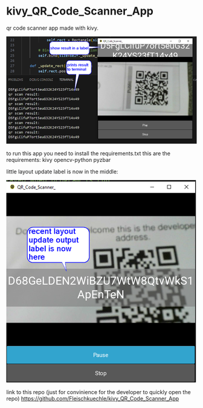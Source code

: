 # kivy_QR_Code_Scanner_App
qr code scanner app made with kivy.

![alt text](kivy_QR_Code_Scanner_App.png)

to run this app you need to install the requirements.txt
this are the requirements:
kivy
opencv-python
pyzbar

little layout update label is now in the middle:

![alt text](kivy_QR_Code_Scanner_App_2.png)

link to this repo (just for convinience for the developer to quickly open the repo)
https://github.com/Fleischkuechle/kivy_QR_Code_Scanner_App
